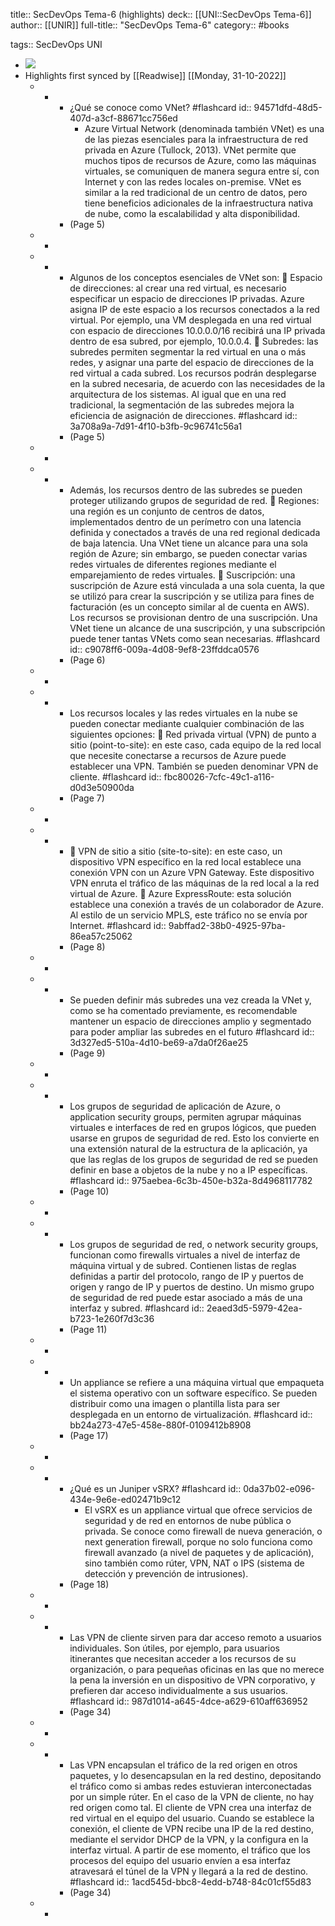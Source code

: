 title:: SecDevOps Tema-6 (highlights)
deck:: [[UNI::SecDevOps Tema-6]]
author:: [[UNIR]]
full-title:: "SecDevOps Tema-6"
category:: #books

tags:: SecDevOps UNI

- ![](https://readwise-assets.s3.amazonaws.com/media/uploaded_book_covers/profile_22942/d7095b61-4205-46b6-b02a-77b13111959c.jpg)
- Highlights first synced by [[Readwise]] [[Monday, 31-10-2022]]
	- -
		- ¿Qué se conoce como VNet? #flashcard
		  id:: 94571dfd-48d5-407d-a3cf-88671cc756ed
			- Azure Virtual Network (denominada también VNet) es una de las piezas esenciales para  la  infraestructura  de  red  privada  en  Azure  (Tullock,  2013).  VNet  permite  que muchos tipos de recursos de Azure, como las máquinas virtuales, se comuniquen de manera  segura  entre  sí,  con  Internet  y  con  las  redes  locales  on-premise.  VNet  es similar a la red tradicional de un centro de datos, pero tiene beneficios adicionales de la infraestructura nativa de nube, como la escalabilidad y alta disponibilidad.
		- (Page 5)
	- -
	- -
		- Algunos de los conceptos esenciales de VNet son:   Espacio de direcciones: al crear una red virtual, es necesario especificar un espacio de  direcciones  IP  privadas.  Azure  asigna  IP  de  este  espacio  a  los  recursos conectados a la red virtual. Por ejemplo, una VM desplegada en una red virtual con  espacio  de  direcciones  10.0.0.0/16  recibirá  una  IP  privada  dentro  de  esa subred, por ejemplo, 10.0.0.4.   Subredes: las subredes permiten segmentar la red virtual en una o más redes, y asignar una parte del espacio de direcciones de la red virtual a cada subred. Los recursos  podrán  desplegarse  en  la  subred  necesaria,  de  acuerdo  con  las necesidades de la arquitectura de los sistemas. Al igual que en una red tradicional, la segmentación de las subredes mejora la eficiencia de asignación de direcciones. #flashcard
		  id:: 3a708a9a-7d91-4f10-b3fb-9c96741c56a1
		- (Page 5)
	- -
	- -
		- Además, los recursos dentro de las subredes se pueden proteger utilizando grupos de seguridad de red.   Regiones: una región es un conjunto de centros de datos, implementados dentro de  un  perímetro  con  una  latencia  definida  y  conectados  a  través  de  una  red regional dedicada de baja latencia. Una VNet tiene un alcance para una sola región de Azure;  sin  embargo, se  pueden  conectar  varias  redes  virtuales  de diferentes regiones mediante el emparejamiento de redes virtuales.   Suscripción: una suscripción de Azure está vinculada a una sola cuenta, la que se utilizó  para  crear  la  suscripción  y  se  utiliza  para  fines  de  facturación  (es  un concepto similar al de cuenta en AWS). Los recursos se provisionan dentro de una suscripción.  Una  VNet  tiene  un  alcance  de  una  suscripción,  y  una  subscripción puede tener tantas VNets como sean necesarias. #flashcard
		  id:: c9078ff6-009a-4d08-9ef8-23ffddca0576
		- (Page 6)
	- -
	- -
		- Los recursos locales y las redes virtuales  en la nube se pueden  conectar mediante cualquier combinación de las siguientes opciones:   Red  privada  virtual  (VPN)  de  punto  a  sitio  (point-to-site):  en  este  caso,  cada equipo  de  la  red  local  que  necesite  conectarse  a  recursos  de  Azure  puede establecer una VPN. También se pueden denominar VPN de cliente. #flashcard
		  id:: fbc80026-7cfc-49c1-a116-d0d3e50900da
		- (Page 7)
	- -
	- -
		-   VPN de sitio a sitio (site-to-site): en este caso, un dispositivo VPN específico en la red local establece una conexión VPN con un Azure VPN Gateway. Este dispositivo VPN enruta el tráfico de las máquinas de la red local a la red virtual de Azure.   Azure  ExpressRoute:  esta  solución  establece  una  conexión  a  través  de  un colaborador de Azure. Al estilo de un servicio MPLS, este tráfico no se envía por Internet. #flashcard
		  id:: 9abffad2-38b0-4925-97ba-86ea57c25062
		- (Page 8)
	- -
	- -
		- Se pueden  definir  más  subredes  una  vez  creada  la  VNet  y,  como  se  ha  comentado previamente,  es  recomendable  mantener  un  espacio  de  direcciones  amplio  y segmentado para poder ampliar las subredes en el futuro #flashcard
		  id:: 3d327ed5-510a-4d10-be69-a7da0f26ae25
		- (Page 9)
	- -
	- -
		- Los  grupos  de  seguridad  de  aplicación  de  Azure,  o  application  security  groups, permiten  agrupar  máquinas  virtuales  e  interfaces  de  red  en  grupos  lógicos,  que pueden usarse en grupos de seguridad de red. Esto los convierte en una extensión natural de la estructura de la aplicación, ya que las reglas de los grupos de seguridad de red se pueden definir en base a objetos de la nube y no a IP específicas. #flashcard
		  id:: 975aebea-6c3b-450e-b32a-8d4968117782
		- (Page 10)
	- -
	- -
		- Los grupos de seguridad de red, o network security groups, funcionan como firewalls virtuales a nivel de interfaz de máquina virtual y de subred. Contienen listas de reglas definidas  a  partir  del  protocolo,  rango  de  IP  y  puertos  de  origen  y  rango  de  IP  y puertos de destino. Un mismo grupo de seguridad de red puede estar asociado a más de una interfaz y subred. #flashcard
		  id:: 2eaed3d5-5979-42ea-b723-1e260f7d3c36
		- (Page 11)
	- -
	- -
		- Un appliance se refiere a una máquina virtual que empaqueta el sistema operativo con un software específico. Se pueden distribuir como una imagen o plantilla lista para ser desplegada en un entorno de virtualización. #flashcard
		  id:: bb24a273-47e5-458e-880f-0109412b8908
		- (Page 17)
	- -
	- -
		- ¿Qué es un Juniper vSRX? #flashcard
		  id:: 0da37b02-e096-434e-9e6e-ed02471b9c12
			- El vSRX es un appliance virtual que ofrece servicios de seguridad y de red en entornos de  nube  pública  o  privada.  Se  conoce  como  firewall  de  nueva  generación,  o  next generation  firewall,  porque  no  solo  funciona  como  firewall  avanzado  (a  nivel  de paquetes  y  de  aplicación),  sino  también  como  rúter,  VPN,  NAT  o  IPS  (sistema  de detección y prevención de intrusiones).
		- (Page 18)
	- -
	- -
		- Las VPN de cliente sirven para dar acceso remoto a usuarios individuales. Son útiles, por ejemplo, para  usuarios itinerantes que necesitan acceder a los recursos de su organización, o para pequeñas oficinas en las que no merece la pena la inversión en un  dispositivo  de  VPN  corporativo,  y  prefieren  dar  acceso  individualmente  a  sus usuarios. #flashcard
		  id:: 987d1014-a645-4dce-a629-610aff636952
		- (Page 34)
	- -
	- -
		- Las VPN encapsulan el tráfico de la red origen en otros paquetes, y lo desencapsulan en  la  red  destino,  depositando  el  tráfico  como  si  ambas  redes  estuvieran interconectadas por un simple rúter. En el caso de la VPN de cliente, no hay red origen como tal. El cliente de VPN crea una interfaz de red virtual en el equipo del usuario. Cuando se establece la conexión, el cliente de VPN recibe una IP de la red destino, mediante el servidor DHCP de la VPN, y la configura en la interfaz virtual. A partir de ese momento, el tráfico que los procesos del equipo del usuario envíen a esa interfaz atravesará el túnel de la VPN y llegará a la red de destino. #flashcard
		  id:: 1acd545d-bbc8-4edd-b748-84c01cf55d83
		- (Page 34)
	- -